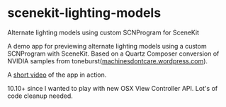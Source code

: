 scenekit-lighting-models
========================

Alternate lighting models using custom SCNProgram for SceneKit


A demo app for previewing alternate lighting models using a custom SCNProgram with SceneKit. Based on a Quartz Composer conversion of NVIDIA samples from toneburst([machinesdontcare.wordpress.com](http://machinesdontcare.wordpress.com)). 

A [short video](https://vimeo.com/106634143) of the app in action.

10.10+ since I wanted to play with new OSX View Controller API. Lot's of code cleanup needed.
